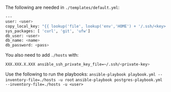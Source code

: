 The following are needed in `./templates/default.yml`:
```sh
---
user: <user>
copy_local_key: "{{ lookup('file', lookup('env','HOME') + '/.ssh/<key>.pub') }}"
sys_packages: [ 'curl', 'git', 'ufw']
db_user: <user>
db_name: <name>
db_password: <pass>
```

You also need to add `./hosts` with:
```sh
XXX.XXX.X.XXX ansible_ssh_private_key_file=~/.ssh/<private-key>
```

Use the following to run the playbooks:
`ansible-playbook playbook.yml --inventory-file=./hosts -u root`
`ansible-playbook postgres-playbook.yml --inventory-file=./hosts -u <user>`